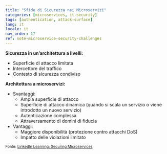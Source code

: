 ```yaml
---
title: "Sfide di Sicurezza nei Microservizi"
categories: [microservices, it-security]
tags: [authentication, attack-surface]
lang: it
locale: it
nav_order: 17
ref: note-microservice-security-challenges
---
```

**Sicurezza in un’architettura a livelli:**

- Superficie di attacco limitata  
- Intercettore del traffico  
- Contesto di sicurezza condiviso  

**Architettura a microservizi:**

- Svantaggi:  
    - Ampia superficie di attacco  
    - Superficie di attacco dinamica (quando si scala un servizio o viene introdotto un nuovo servizio)  
    - Autenticazione complessa  
    - Attraversamento di domini di fiducia  
- Vantaggi:  
    - Maggiore disponibilità (protezione contro attacchi DoS)  
    - Impatto delle violazioni limitato  

<small> Fonte: [LinkedIn Learning: Securing Microservices](https://www.linkedin.com/learning/microservices-security/securing-microservices?contextUrn=urn%3Ali%3AlyndaLearningPath%3A645bcd56498e6459e79b3c71&resume=false&u=57075649)</small>
